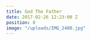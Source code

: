 ```yaml
---
title: God The Father
date: 2017-02-26 12:23:00 Z
position: 0
image: "/uploads/IMG_2480.jpg"
---
```


